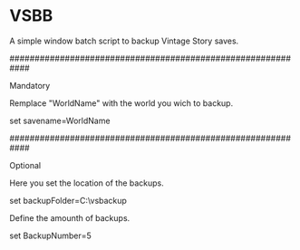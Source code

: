 # VSBB
A simple window batch script to backup Vintage Story saves.

############################################################

Mandatory


Remplace "WorldName" with the world you wich to backup.

set savename=WorldName

############################################################

Optional


Here you set the location of the backups.

set backupFolder=C:\vsbackup




Define the amounth of backups.

set BackupNumber=5
